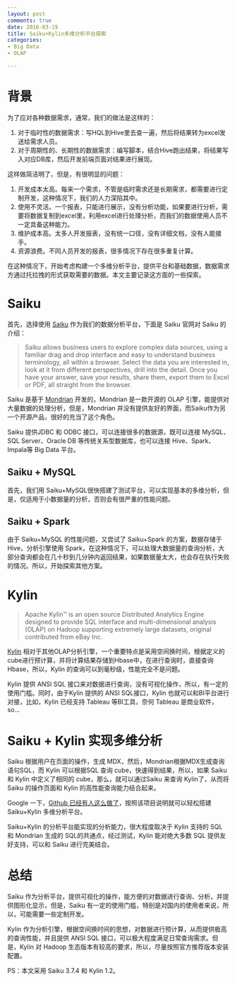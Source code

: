 ```yaml
---
layout: post
comments: true
date: 2016-03-19 
title: Saiku+Kylin多维分析平台探索
categories:  
- Big Data
- OLAP

---
```


# 背景
为了应对各种数据需求，通常，我们的做法是这样的：

1. 对于临时性的数据需求：写HQL到Hive里去查一遍，然后将结果转为excel发送给需求人员。
2. 对于周期性的、长期性的数据需求：编写脚本，结合Hive跑出结果，将结果写入对应DB库，然后开发前端页面对结果进行展现。

这样做简洁明了，但是，有很明显的问题：

1. 开发成本太高。每来一个需求，不管是临时需求还是长期需求，都需要进行定制开发，这种情况下，我们的人力深陷其中。
2. 使用不灵活。一个报表，只能进行展示，没有分析功能，如果要进行分析，需要将数据复制到excel里，利用excel进行处理分析，而我们的数据使用人员不一定具备这种能力。
3. 维护成本高。太多人开发报表，没有统一口径，没有详细文档，没有人能接手。
4. 资源浪费。不同人员开发的报表，很多情况下存在很多重复计算。

在这种情况下，开始考虑构建一个多维分析平台，提供平台和基础数据，数据需求方通过托拉拽的形式获取需要的数据。本文主要记录这方面的一些探索。



# Saiku
首先，选择使用 [Saiku][1] 作为我们的数据分析平台，下面是 Saiku 官网对 Saiku 的介绍：

>Saiku allows business users to explore complex data sources, using a familiar drag and drop interface and easy to understand business terminology, all within a browser. Select the data you are interested in, look at it from different perspectives, drill into the detail. Once you have your answer, save your results, share them, export them to Excel or PDF, all straight from the browser.


Saiku 是基于 [Mondrian][2] 开发的，Mondrian 是一款开源的 OLAP 引擎，能提供对大量数据的处理分析，但是，Mondrian 并没有提供友好的界面，而Saiku作为另一个开源产品，很好的充当了这个角色。

Saiku 提供JDBC 和 ODBC 接口，可以连接很多的数据源，既可以连接 MySQL、SQL Server、Oracle DB 等传统关系型数据库，也可以连接 Hive、Spark、Impala等 Big Data 平台。

## Saiku + MySQL
首先，我们用 Saiku+MySQL很快搭建了测试平台，可以实现基本的多维分析，但是，仅适用于小数据量的分析，否则会有很严重的性能问题。

## Saiku + Spark
由于 Saiku+MySQL 的性能问题，又尝试了 Saiku+Spark 的方案，数据存储于 Hive，分析引擎使用 Spark，在这种情况下，可以处理大数据量的查询分析，大部分查询都会在几十秒到几分钟内返回结果，如果数据量太大，也会存在执行失败的情况。所以，开始探索其他方案。
# Kylin 
>Apache Kylin™ is an open source Distributed Analytics Engine designed to provide SQL interface and multi-dimensional analysis (OLAP) on Hadoop supporting extremely large datasets, original contributed from eBay Inc.

[Kylin][3] 相对于其他OLAP分析引擎，一个重要特点是采用空间换时间，根据定义的cube进行预计算，并将计算结果存储到Hbase中，在进行查询时，直接查询Hbase，所以，Kylin 的查询可以到毫秒级，性能完全不是问题。

Kylin 提供 ANSI SQL 接口来对数据进行查询，没有可视化操作，所以，有一定的使用门槛。同时，由于Kylin 提供的 ANSI SQL接口，Kylin 也就可以和BI平台进行对接，比如，Kylin 已经支持 Tableau 等BI工具，奈何 Tableau 是商业软件，so...

# Saiku + Kylin 实现多维分析
Saiku 根据用户在页面的操作，生成 MDX，然后，Mondrian根据MDX生成查询语句SQL，而 Kylin 可以根据SQL 查询 cube，快速得到结果，所以，如果 Saiku 和 Kylin 中定义了相同的 cube，那么，就可以通过Saiku 来查询 Kylin了，从而将 Saiku 的操作页面和 Kylin 的高性能查询能力结合起来。

Google 一下，[Github 已经有人这么做了][4]，按照该项目说明就可以轻松搭建 Saiku+Kylin 多维分析平台。

Saiku+Kylin 的分析平台能实现的分析能力，很大程度取决于 Kylin 支持的 SQL 和 Mondrian 生成的 SQL的共通点，经过测试，Kylin 能对绝大多数 SQL 提供友好支持，可以和 Saiku 进行完美结合。

# 总结
Saiku 作为分析平台，提供可视化的操作，能方便的对数据进行查询、分析，并提供图形化显示，但是，Saiku 有一定的使用门槛，特别是对国内的使用者来说，所以，可能需要一些定制开发。

Kylin 作为分析引擎，根据空间换时间的思想，对数据进行预计算，从而提供极高的查询性能，并且提供 ANSI SQL 接口，可以极大程度满足日常查询需求。但是，Kylin 对 Hadoop 生态版本有较高的要求，所以，尽量按照官方推荐版本安装配置。

PS：本文采用 Saiku 3.7.4 和 Kylin 1.2。

[1]:http://www.meteorite.bi/products/saiku "saiku"
[2]:mondrian.pentaho.com "Mondrian"
[3]:http://kylin.apache.org/ "Kylin"
[4]:https://github.com/mustangore/kylin-mondrian-interaction "Saiku+Kylin"